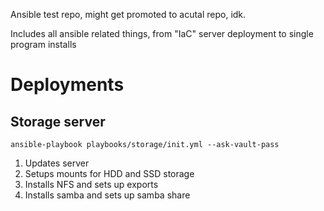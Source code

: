 Ansible test repo, might get promoted to acutal repo, idk.

Includes all ansible related things, from "IaC" server deployment to single program installs

# Deployments
## Storage server
    ansible-playbook playbooks/storage/init.yml --ask-vault-pass

1. Updates server
2. Setups mounts for HDD and SSD storage
3. Installs NFS and sets up exports
4. Installs samba and sets up samba share